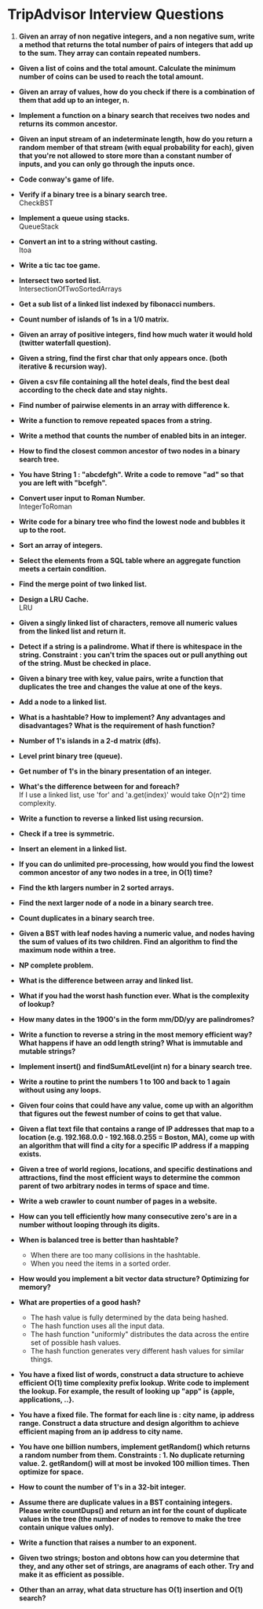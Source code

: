 TripAdvisor Interview Questions
===============================

1. **Given an array of non negative integers, and a non negative sum, write a method that returns the total number of pairs of integers that add up to the sum. They array can contain repeated numbers.**

* **Given a list of coins and the total amount. Calculate the minimum number of coins can be used to reach the total amount.**

* **Given an array of values, how do you check if there is a combination of them that add up to an integer, n.**

* **Implement a function on a binary search that receives two nodes and returns its common ancestor.**

* **Given an input stream of an indeterminate length, how do you return a random member of that stream (with equal probability for each), given that you're not allowed to store more than a constant number of inputs, and you can only go through the inputs once.**

* **Code conway's game of life.**

* **Verify if a binary tree is a binary search tree.**  
CheckBST

* **Implement a queue using stacks.**  
QueueStack

* **Convert an int to a string without casting.**  
Itoa

* **Write a tic tac toe game.**

* **Intersect two sorted list.**  
IntersectionOfTwoSortedArrays

* **Get a sub list of a linked list indexed by fibonacci numbers.**

* **Count number of islands of 1s in a 1/0 matrix.**

* **Given an array of positive integers, find how much water it would hold (twitter waterfall question).**

* **Given a string, find the first char that only appears once. (both iterative & recursion way).**

* **Given a csv file containing all the hotel deals, find the best deal according to the check date and stay nights.**

* **Find number of pairwise elements in an array with difference k.**

* **Write a function to remove repeated spaces from a string.**

* **Write a method that counts the number of enabled bits in an integer.**

* **How to find the closest common ancestor of two nodes in a binary search tree.**

* **You have String 1 : "abcdefgh". Write a code to remove "ad" so that you are left with "bcefgh".**

* **Convert user input to Roman Number.**  
IntegerToRoman

* **Write code for a binary tree who find the lowest node and bubbles it up to the root.**

* **Sort an array of integers.**

* **Select the elements from a SQL table where an aggregate function meets a certain condition.**

* **Find the merge point of two linked list.**

* **Design a LRU Cache.**  
LRU

* **Given a singly linked list of characters, remove all numeric values from the linked list and return it.**

* **Detect if a string is a palindrome. What if there is whitespace in the string. Constraint : you can't trim the spaces out or pull anything out of the string. Must be checked in place.**

* **Given a binary tree with key, value pairs, write a function that duplicates the tree and changes the value at one of the keys.**

* **Add a node to a linked list.**

* **What is a hashtable? How to implement? Any advantages and disadvantages? What is the requirement of hash function?**

* **Number of 1's islands in a 2-d matrix (dfs).**

* **Level print binary tree (queue).**

* **Get number of 1's in the binary presentation of an integer.**

* **What's the difference between for and foreach?**  
If I use a linked list, use 'for' and 'a.get(index)' would take O(n^2) time complexity.

* **Write a function to reverse a linked list using recursion.**

* **Check if a tree is symmetric.**

* **Insert an element in a linked list.**

* **If you can do unlimited pre-processing, how would you find the lowest common ancestor of any two nodes in a tree, in O(1) time?**

* **Find the kth largers number in 2 sorted arrays.**

* **Find the next larger node of a node in a binary search tree.**

* **Count duplicates in a binary search tree.**

* **Given a BST with leaf nodes having a numeric value, and nodes having the sum of values of its two children. Find an algorithm to find the maximum node within a tree.**

* **NP complete problem.**

* **What is the difference between array and linked list.**

* **What if you had the worst hash function ever. What is the complexity of lookup?**

* **How many dates in the 1900's in the form mm/DD/yy are palindromes?**

* **Write a function to reverse a string in the most memory efficient way? What happens if have an odd length string? What is immutable and mutable strings?**

* **Implement insert() and findSumAtLevel(int n) for a binary search tree.**

* **Write a routine to print the numbers 1 to 100 and back to 1 again without using any loops.**

* **Given four coins that could have any value, come up with an algorithm that figures out the fewest number of coins to get that value.**

* **Given a flat text file that contains a range of IP addresses that map to a location (e.g. 192.168.0.0 - 192.168.0.255 = Boston, MA), come up with an algorithm that will find a city for a specific IP address if a mapping exists.**

* **Given a tree of world regions, locations, and specific destinations and attractions, find the most efficient ways to determine the common parent of two arbitrary nodes in terms of space and time.**

* **Write a web crawler to count number of pages in a website.**

* **How can you tell efficiently how many consecutive zero's are in a number without looping through its digits.**

* **When is balanced tree is better than hashtable?**  
	* When there are too many collisions in the hashtable.
	* When you need the items in a sorted order.
	
* **How would you implement a bit vector data structure? Optimizing for memory?**

* **What are properties of a good hash?**  
	* The hash value is fully determined by the data being hashed.
	* The hash function uses all the input data.
	* The hash function "uniformly" distributes the data across the entire set of possible hash values.
	* The hash function generates very different hash values for similar things.
	
* **You have a fixed list of words, construct a data structure to achieve efficient O(1) time complexity prefix lookup. Write code to implement the lookup. For example, the result of looking up "app" is {apple, applications, ..}.**

* **You have a fixed file. The format for each line is : city name, ip address range. Construct a data structure and design algorithm to achieve efficient maping from an ip address to city name.**

* **You have one billion numbers, implement getRandom() which returns a random number from them. Constraints : 1. No duplicate returning value. 2. getRandom() will at most be invoked 100 million times. Then optimize for space.**

* **How to count the number of 1's in a 32-bit integer.**

* **Assume there are duplicate values in a BST containing integers. Please write countDups() and return an int for the count of duplicate values in the tree (the number of nodes to remove to make the tree contain unique values only).**

* **Write a function that raises a number to an exponent.**

* **Given two strings; boston and obtons how can you determine that they, and any other set of strings, are anagrams of each other. Try and make it as efficient as possible.**

* **Other than an array, what data structure has O(1) insertion and O(1) search?**